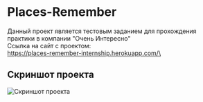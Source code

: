 # Places-Remember
Данный проект является тестовым заданием для прохождения практики в компании "Очень Интересно"\
Ссылка на сайт с проектом:\
https://places-remember-internship.herokuapp.com/\
## Скриншот проекта
![Скриншот проекта](https://sun9-25.userapi.com/s/v1/ig2/eZ9ZNNC736n75BLb4izfgjOhAAJKZB6_BUmREz_QbZE-rdhKKXKkNkZNqr3adYPz2uw0dni40u6Q7aIADCdcy6Cg.jpg?size=1920x902&quality=96&type=album)
